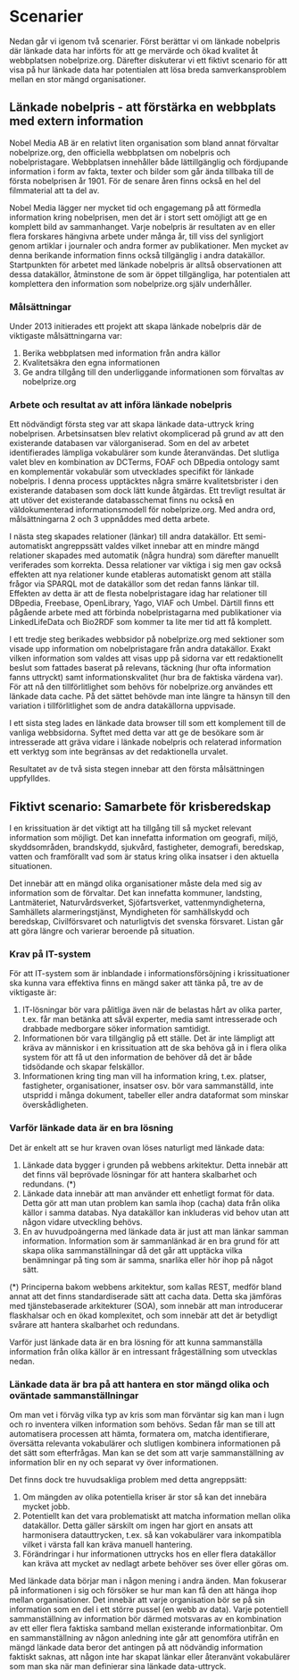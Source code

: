 # Scenarier

Nedan går vi igenom två scenarier. Först berättar vi om länkade nobelpris där länkade data har införts för att ge mervärde och ökad kvalitet åt webbplatsen nobelprize.org. Därefter diskuterar vi ett fiktivt scenario för att visa på hur länkade data har potentialen att lösa breda samverkansproblem mellan en stor mängd organisationer.

## Länkade nobelpris - att förstärka en webbplats med extern information
Nobel Media AB är en relativt liten organisation som bland annat förvaltar nobelprize.org, den officiella webbplatsen om nobelpris och nobelpristagare. Webbplatsen innehåller både lättillgänglig och fördjupande information i form av fakta, texter och bilder som går ända tillbaka till de första nobelprisen år 1901. För de senare åren finns också en hel del filmmaterial att ta del av.

Nobel Media lägger ner mycket tid och engagemang på att förmedla information kring nobelprisen, men det är i stort sett omöjligt att ge en komplett bild av sammanhanget. Varje nobelpris är resultaten av en eller flera forskares hängivna arbete under många år, till viss del synligjort genom artiklar i journaler och andra former av publikationer. Men mycket av denna berikande information finns också tillgänglig i andra datakällor. Startpunkten för arbetet med länkade nobelpris är alltså observationen att dessa datakällor, åtminstone de som är öppet tillgängliga, har potentialen att komplettera den information som nobelprize.org själv underhåller.

### Målsättningar
Under 2013 initierades ett projekt att skapa länkade nobelpris där de viktigaste målsättningarna var:

1. Berika webbplatsen med information från andra källor
2. Kvalitetsäkra den egna informationen
3. Ge andra tillgång till den underliggande informationen som förvaltas av nobelprize.org

### Arbete och resultat av att införa länkade nobelpris
Ett nödvändigt första steg var att skapa länkade data-uttryck kring nobelprisen. Arbetsinsatsen blev relativt okomplicerad på grund av att den existerande databasen var välorganiserad. Som en del av arbetet identifierades lämpliga vokabulärer som kunde återanvändas. Det slutliga valet blev en kombination av DCTerms, FOAF och DBpedia ontology samt en komplementär vokabulär som utvecklades specifikt för länkade nobelpris. I denna process upptäcktes några smärre kvalitetsbrister i den existerande databasen som dock lätt kunde åtgärdas. Ett trevligt resultat är att utöver det existerande databasschemat finns nu också en väldokumenterad informationsmodell för nobelprize.org. Med andra ord, målsättningarna 2 och 3 uppnåddes med detta arbete.

I nästa steg skapades relationer (länkar) till andra datakällor. Ett semi-automatiskt angreppssätt valdes vilket innebar att en mindre mängd relationer skapades med automatik (några hundra) som därefter manuellt veriferades som korrekta. Dessa relationer var viktiga i sig men gav också effekten att nya relationer kunde etableras automatiskt genom att ställa frågor via SPARQL mot de datakällor som det redan fanns länkar till. Effekten av detta är att de flesta nobelpristagare idag har relationer till DBpedia, Freebase, OpenLibrary, Yago, VIAF
och Umbel. Därtill finns ett pågående arbete med att förbinda nobelpristagarna med publikationer via LinkedLifeData och Bio2RDF som kommer ta lite mer tid att få komplett.

I ett tredje steg berikades webbsidor på nobelprize.org med sektioner som visade upp information om nobelpristagare från andra datakällor. Exakt vilken information som valdes att visas upp på sidorna var ett redaktionellt beslut som fattades baserat på relevans, täckning (hur ofta information fanns uttryckt) samt informationskvalitet (hur bra de faktiska värdena var). För att nå den tillförlitlighet som behövs för nobelprize.org användes ett länkade data cache. På det sättet behövde man inte längre ta hänsyn till den variation i tillförlitlighet som de andra datakällorna uppvisade.

I ett sista steg lades en länkade data browser till som ett komplement till de vanliga webbsidorna. Syftet med detta var att ge de besökare som är intresserade att gräva vidare i länkade nobelpris och relaterad information ett verktyg som inte begränsas av det redaktionella urvalet.

Resultatet av de två sista stegen innebar att den första målsättningen uppfylldes.

## Fiktivt scenario: Samarbete för krisberedskap

I en krissituation är det viktigt att ha tillgång till så mycket relevant information som möjligt. Det kan innefatta information om geografi, miljö, skyddsområden, brandskydd, sjukvård, fastigheter, demografi, beredskap, vatten och framförallt vad som är status kring olika insatser i den aktuella situationen. 

Det innebär att en mängd olika organisationer måste dela med sig av information som de förvaltar. Det kan innefatta kommuner, landsting, Lantmäteriet, Naturvårdsverket, Sjöfartsverket, vattenmyndigheterna, Samhällets alarmeringstjänst, Myndigheten för samhällskydd och beredskap, Civilförsvaret och naturligtvis det svenska försvaret. Listan går att göra längre och varierar beroende på situation.

### Krav på IT-system
För att IT-system som är inblandade i informationsförsöjning i krissituationer ska kunna vara effektiva finns en mängd saker att tänka på, tre av de viktigaste är:

1. IT-lösningar bör vara pålitliga även när de belastas hårt av olika parter, t.ex. får man betänka att såväl experter, media samt intresserade och drabbade medborgare söker information samtidigt. 
2. Informationen bör vara tillgänglig på ett ställe. Det är inte lämpligt att kräva av människor i en krissituation att de ska behöva gå in i flera olika system för att få ut den information de behöver då det är både tidsödande och skapar felskällor.
3. Informationen kring ting man vill ha information kring, t.ex. platser, fastigheter, organisationer, insatser osv. bör vara sammanställd, inte utspridd i många dokument, tabeller eller andra dataformat som minskar överskådligheten.

### Varför länkade data är en bra lösning

Det är enkelt att se hur kraven ovan löses naturligt med länkade data:

1. Länkade data bygger i grunden på webbens arkitektur. Detta innebär att det finns väl beprövade lösningar för att hantera skalbarhet och redundans. (*) 
2. Länkade data innebär att man använder ett enhetligt format för data. Detta gör att man utan problem kan samla ihop (cacha) data från olika källor i samma databas. Nya datakällor kan inkluderas vid behov utan att någon vidare utveckling behövs.
3. En av huvudpoängerna med länkade data är just att man länkar samman information. Information som är sammanlänkad är en bra grund för att skapa olika sammanställningar då det går att upptäcka vilka benämningar på ting som är samma, snarlika eller hör ihop på något sätt.

(*) Principerna bakom webbens arkitektur, som kallas REST, medför bland annat att det finns standardiserade sätt att cacha data. Detta ska jämföras med tjänstebaserade arkitekturer (SOA), som innebär att man introducerar flaskhalsar och en ökad komplexitet, och som innebär att det är betydligt svårare att hantera skalbarhet och redundans.

Varför just länkade data är en bra lösning för att kunna sammanställa information från olika källor är en intressant frågeställning som utvecklas nedan.

### Länkade data är bra på att hantera en stor mängd olika och oväntade sammanställningar

Om man vet i förväg vilka typ av kris som man förväntar sig kan man i lugn och ro inventera vilken information som behövs. Sedan får man se till att automatisera processen att hämta, formatera om, matcha identifierare, översätta relevanta vokabulärer och slutligen kombinera informationen på det sätt som efterfrågas. Man kan se det som att varje sammanställning av information blir en ny och separat vy över informationen.

Det finns dock tre huvudsakliga problem med detta angreppsätt:
1. Om mängden av olika potentiella kriser är stor så kan det innebära mycket jobb. 
2. Potentiellt kan det vara problematiskt att matcha information mellan olika datakällor. Detta gäller särskilt om ingen har gjort en ansats att harmonisera datauttrycken, t.ex. så kan vokabulärer vara inkompatibla vilket i värsta fall kan kräva manuell hantering. 
3. Förändringar i hur informationen uttrycks hos en eller flera datakällor kan kräva att mycket av nedlagt arbete behöver ses över eller göras om.

Med länkade data börjar man i någon mening i andra änden. Man fokuserar på informationen i sig och försöker se hur man kan få den att hänga ihop mellan organisationer. Det innebär att varje organisation bör se på sin information som en del i ett större pussel (en webb av data). Varje potentiell sammanställning av information bör därmed motsvaras av en kombination av ett eller flera faktiska samband mellan existerande informationbitar. Om en sammanställning av någon anledning inte går att genomföra utifrån en mängd länkade data beror det antingen på att nödvändig information faktiskt saknas, att någon inte har skapat länkar eller återanvänt vokabulärer som man ska när man definierar sina länkade data-uttryck.
